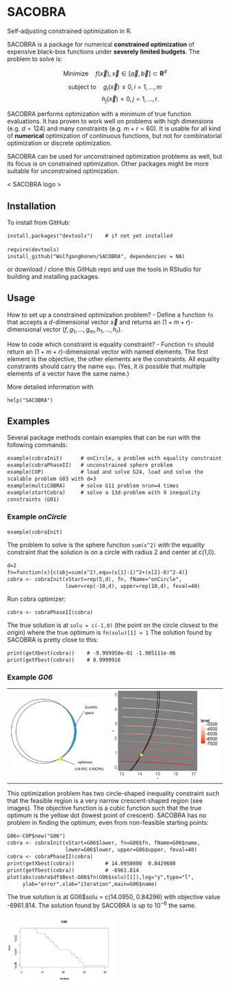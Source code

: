 # SACOBRA
Self-adjusting constrained optimization in R.

SACOBRA is a package for numerical **constrained optimization** of expensive black-box functions under **severely limited budgets**. The problem to solve is: 
```math 
\mbox{Minimize}\quad  f(\vec{x}) , \vec{x} \in [\vec{a},\vec{b}] \subset \mathbf{R}^d 
```
$$ \mbox{subject to}\quad g_i(\vec{x}) \le 0, i=1,\ldots,m    $$
$$ \mbox{~~~~~~~~~~}\quad\quad h_j(\vec{x}) = 0, j=1,\ldots,r.    $$

SACOBRA performs optimization with a minimum of true function evaluations. It has proven to work well on problems with high dimensions (e.g. $d=124$) and many constraints (e.g. $m+r=60$). It is usable for all kind of **numerical** optimization of continuous functions, but not for combinatorial optimization or discrete optimization.

SACOBRA can be used for unconstrained optimization problems as well, but its focus is on constrained optimization. Other packages might be more suitable for unconstrained optimization.

< SACOBRA logo >

## Installation

To install from GitHub:
```
install.packages("devtools")    # if not yet installed

require(devtools)
install_github("WolfgangKonen/SACOBRA", dependencies = NA)
```

or download / clone this GitHub repo and use the tools in RStudio for building and installing packages.

## Usage
How to set up a constrained optimization problem? - Define a function `fn` that accepts a $d$-dimensional vector $\vec{x}$ and returns an $(1+m+r)$-dimensional
vector $(f,g_1,\ldots,g_m,h_1,\ldots,h_r)$.

How to code which constraint is equality constraint? - Function `fn` should return 
an $(1+m+r)$-dimensional vector with named elements. The first element is the objective, the 
other elements are the constraints. All equality constraints should carry the name `equ`. 
(Yes, it _is_ possible that multiple elements of a vector have the same name.) 
                     
More detailed information with
```
help("SACOBRA")
```


## Examples
Several package methods contain examples that can be run with the following commands:
```
example(cobraInit)      # onCircle, a problem with equality constraint
example(cobraPhaseII)   # unconstrained sphere problem
example(COP)            # load and solve G24, load and solve the scalable problem G03 with d=3
example(multiCOBRA)     # solve G11 problem nrun=4 times
example(startCobra)     # solve a 13d-problem with 9 inequality constraints (G01)
```

### Example *onCircle*
```
example(cobraInit)     
```
The problem to solve is the sphere function `sum(x^2)` with the equality constraint that the solution is on a circle with radius 2 and center at c(1,0).
```
d=2
fn=function(x){c(obj=sum(x^2),equ=(x[1]-1)^2+(x[2]-0)^2-4)}
cobra <- cobraInit(xStart=rep(5,d), fn, fName="onCircle",  
                   lower=rep(-10,d), upper=rep(10,d), feval=40)
```

Run cobra optimizer:
```
cobra <- cobraPhaseII(cobra)
```

The true solution is at `solu = c(-1,0)` (the point on the circle closest to the origin)
where the true optimum is `fn(solu)[1] = 1`
The solution found by SACOBRA is pretty close to this:
```
print(getXbest(cobra))    # -9.999958e-01 -1.905111e-06
print(getFbest(cobra))    # 0.9999916
```



### Example *G06* 
<table>
  <tr border=0>
    <td><img src="inst/images/G06_sketch.png" alt="G06_sketch" width="100%"/></td>
    <td><img src="inst/images/G06_contour_plus_circ.png" alt="G06_contour" width="100%"/></td>
  </tr>
</table>

This optimization problem has two circle-shaped inequality constraint such that the feasible region is a very narrow crescent-shaped region (see images). The objective function is a cubic function such that the true optimum is the yellow dot (lowest point of crescent). SACOBRA has no problem in finding the optimum, even from non-feasible starting points:

```
G06<-COP$new("G06")
cobra <- cobraInit(xStart=G06$lower, fn=G06$fn, fName=G06$name, 
                   lower=G06$lower, upper=G06$upper, feval=40)
cobra <- cobraPhaseII(cobra)
print(getXbest(cobra))          # 14.0950000  0.8429608
print(getFbest(cobra))          # -6961.814 
plot(abs(cobra$df$Best-G06$fn(G06$solu)[1]),log="y",type="l",
     ylab="error",xlab="iteration",main=G06$name)
```

The true solution is at G06$solu = c(14.0950, 0.84296) with objective value -6961.814.
The solution found by SACOBRA is up to $10^{-6}$ the same.

<img src="inst/images/G06_errorPlot.png" alt="G06_errorPlot" width="50%"/>


